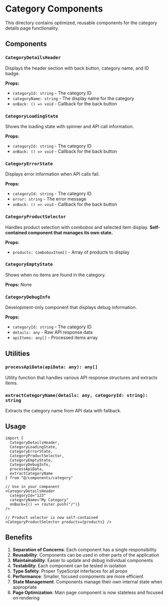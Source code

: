 # Category Components

This directory contains optimized, reusable components for the category details page functionality.

## Components

### `CategoryDetailsHeader`
Displays the header section with back button, category name, and ID badge.

**Props:**
- `categoryId: string` - The category ID
- `categoryName: string` - The display name for the category
- `onBack: () => void` - Callback for the back button

### `CategoryLoadingState`
Shows the loading state with spinner and API call information.

**Props:**
- `categoryId: string` - The category ID
- `onBack: () => void` - Callback for the back button

### `CategoryErrorState`
Displays error information when API calls fail.

**Props:**
- `categoryId: string` - The category ID
- `error: string` - The error message
- `onBack: () => void` - Callback for the back button

### `CategoryProductSelector`
Handles product selection with combobox and selected item display. **Self-contained component that manages its own state.**

**Props:**
- `products: ComboboxItem[]` - Array of products to display

### `CategoryEmptyState`
Shows when no items are found in the category.

**Props:** None

### `CategoryDebugInfo`
Development-only component that displays debug information.

**Props:**
- `categoryId: string` - The category ID
- `details: any` - Raw API response data
- `apiItems: any[]` - Processed items array

## Utilities

### `processApiData(apiData: any): any[]`
Utility function that handles various API response structures and extracts items.

### `extractCategoryName(details: any, categoryId: string): string`
Extracts the category name from API data with fallback.

## Usage

```tsx
import {
  CategoryDetailsHeader,
  CategoryLoadingState,
  CategoryErrorState,
  CategoryProductSelector,
  CategoryEmptyState,
  CategoryDebugInfo,
  processApiData,
  extractCategoryName
} from "@/components/category"

// Use in your component
<CategoryDetailsHeader
  categoryId="123"
  categoryName="My Category"
  onBack={() => router.push("/")}
/>

// Product selector is now self-contained
<CategoryProductSelector products={products} />
```

## Benefits

1. **Separation of Concerns**: Each component has a single responsibility
2. **Reusability**: Components can be used in other parts of the application
3. **Maintainability**: Easier to update and debug individual components
4. **Testability**: Each component can be tested in isolation
5. **Type Safety**: Proper TypeScript interfaces for all props
6. **Performance**: Smaller, focused components are more efficient
7. **State Management**: Components manage their own internal state when appropriate
8. **Page Optimization**: Main page component is now stateless and focused on rendering 